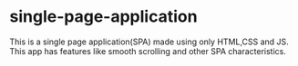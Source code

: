 # single-page-application
This is a single page application(SPA) made using only HTML,CSS and JS. This app has features like smooth scrolling and other SPA characteristics. 
